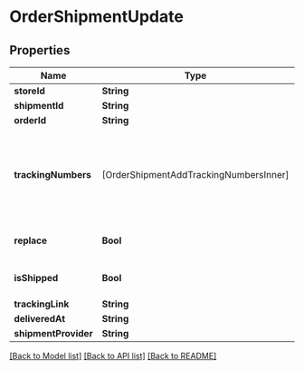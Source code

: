 # OrderShipmentUpdate

## Properties
Name | Type | Description | Notes
------------ | ------------- | ------------- | -------------
**storeId** | **String** | Store Id | [optional] 
**shipmentId** | **String** | Shipment id indicates the number of delivery | 
**orderId** | **String** | Defines the order that will be updated | [optional] 
**trackingNumbers** | [OrderShipmentAddTrackingNumbersInner] | Defines shipment&#39;s tracking numbers that have to be added&lt;/br&gt; How set tracking numbers to appropriate carrier:&lt;ul&gt;&lt;li&gt;tracking_numbers[]&#x3D;a2c.demo1,a2c.demo2 - set default carrier&lt;/li&gt;&lt;li&gt;tracking_numbers[&lt;b&gt;carrier_id&lt;/b&gt;]&#x3D;a2c.demo - set appropriate carrier&lt;/li&gt;&lt;/ul&gt;To get the list of carriers IDs that are available in your store, use the &lt;a href &#x3D; \&quot;https://api2cart.com/docs/#/cart/CartInfo\&quot;&gt;cart.info&lt;/a &gt; method | [optional] 
**replace** | **Bool** | Allows rewrite tracking numbers | [optional] [default to true]
**isShipped** | **Bool** | Defines shipment&#39;s status | [optional] [default to true]
**trackingLink** | **String** | Defines custom tracking link | [optional] 
**deliveredAt** | **String** | Defines the date of delivery | [optional] 
**shipmentProvider** | **String** | Defines company name that provide tracking of shipment | [optional] 

[[Back to Model list]](../README.md#documentation-for-models) [[Back to API list]](../README.md#documentation-for-api-endpoints) [[Back to README]](../README.md)


